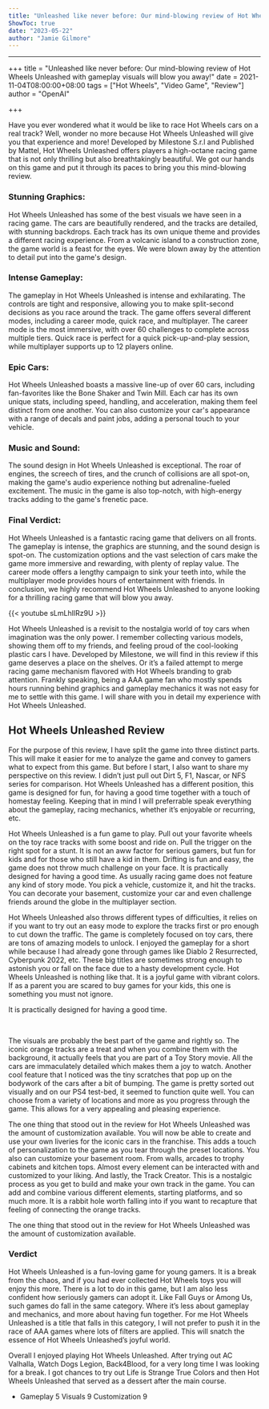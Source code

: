 ```yaml
---
title: "Unleashed like never before: Our mind-blowing review of Hot Wheels Unleashed with gameplay visuals will blow you away!"
ShowToc: true 
date: "2023-05-22"
author: "Jamie Gilmore"
---
```

*****
+++
title = "Unleashed like never before: Our mind-blowing review of Hot Wheels Unleashed with gameplay visuals will blow you away!"
date = 2021-11-04T08:00:00+08:00
tags = ["Hot Wheels", "Video Game", "Review"]
author = "OpenAI"

+++

Have you ever wondered what it would be like to race Hot Wheels cars on a real track? Well, wonder no more because Hot Wheels Unleashed will give you that experience and more! Developed by Milestone S.r.l and Published by Mattel, Hot Wheels Unleashed offers players a high-octane racing game that is not only thrilling but also breathtakingly beautiful. We got our hands on this game and put it through its paces to bring you this mind-blowing review.

### Stunning Graphics:

Hot Wheels Unleashed has some of the best visuals we have seen in a racing game. The cars are beautifully rendered, and the tracks are detailed, with stunning backdrops. Each track has its own unique theme and provides a different racing experience. From a volcanic island to a construction zone, the game world is a feast for the eyes. We were blown away by the attention to detail put into the game's design.

### Intense Gameplay:

The gameplay in Hot Wheels Unleashed is intense and exhilarating. The controls are tight and responsive, allowing you to make split-second decisions as you race around the track. The game offers several different modes, including a career mode, quick race, and multiplayer. The career mode is the most immersive, with over 60 challenges to complete across multiple tiers. Quick race is perfect for a quick pick-up-and-play session, while multiplayer supports up to 12 players online.

### Epic Cars:

Hot Wheels Unleashed boasts a massive line-up of over 60 cars, including fan-favorites like the Bone Shaker and Twin Mill. Each car has its own unique stats, including speed, handling, and acceleration, making them feel distinct from one another. You can also customize your car's appearance with a range of decals and paint jobs, adding a personal touch to your vehicle.

### Music and Sound:

The sound design in Hot Wheels Unleashed is exceptional. The roar of engines, the screech of tires, and the crunch of collisions are all spot-on, making the game's audio experience nothing but adrenaline-fueled excitement. The music in the game is also top-notch, with high-energy tracks adding to the game's frenetic pace.

### Final Verdict:

Hot Wheels Unleashed is a fantastic racing game that delivers on all fronts. The gameplay is intense, the graphics are stunning, and the sound design is spot-on. The customization options and the vast selection of cars make the game more immersive and rewarding, with plenty of replay value. The career mode offers a lengthy campaign to sink your teeth into, while the multiplayer mode provides hours of entertainment with friends. In conclusion, we highly recommend Hot Wheels Unleashed to anyone looking for a thrilling racing game that will blow you away.

{{< youtube sLmLhlIRz9U >}} 



Hot Wheels Unleashed is a revisit to the nostalgia world of toy cars when imagination was the only power. I remember collecting various models, showing them off to my friends, and feeling proud of the cool-looking plastic cars I have. Developed by Milestone, we will find in this review if this game deserves a place on the shelves. Or it’s a failed attempt to merge racing game mechanism flavored with Hot Wheels branding to grab attention. Frankly speaking, being a AAA game fan who mostly spends hours running behind graphics and gameplay mechanics it was not easy for me to settle with this game. I will share with you in detail my experience with Hot Wheels Unleashed.
 
## Hot Wheels Unleashed Review
 
For the purpose of this review, I have split the game into three distinct parts. This will make it easier for me to analyze the game and convey to gamers what to expect from this game. But before I start, I also want to share my perspective on this review. I didn’t just pull out Dirt 5, F1, Nascar, or NFS series for comparison. Hot Wheels Unleashed has a different position, this game is designed for fun, for having a good time together with a touch of homestay feeling. Keeping that in mind I will preferrable speak everything about the gameplay, racing mechanics, whether it’s enjoyable or recurring, etc.
 

 
Hot Wheels Unleashed is a fun game to play. Pull out your favorite wheels on the toy race tracks with some boost and ride on. Pull the trigger on the right spot for a stunt. It is not an aww factor for serious gamers, but fun for kids and for those who still have a kid in them. Drifting is fun and easy, the game does not throw much challenge on your face. It is practically designed for having a good time. As usually racing game does not feature any kind of story mode. You pick a vehicle, customize it, and hit the tracks. You can decorate your basement, customize your car and even challenge friends around the globe in the multiplayer section.
 
Hot Wheels Unleashed also throws different types of difficulties, it relies on if you want to try out an easy mode to explore the tracks first or pro enough to cut down the traffic. The game is completely focused on toy cars, there are tons of amazing models to unlock. I enjoyed the gameplay for a short while because I had already gone through games like Diablo 2 Resurrected, Cyberpunk 2022, etc. These big titles are sometimes strong enough to astonish you or fall on the face due to a hasty development cycle. Hot Wheels Unleashed is nothing like that. It is a joyful game with vibrant colors. If as a parent you are scared to buy games for your kids, this one is something you must not ignore.
 
It is practically designed for having a good time.
 
 
 
The visuals are probably the best part of the game and rightly so. The iconic orange tracks are a treat and when you combine them with the background, it actually feels that you are part of a Toy Story movie. All the cars are immaculately detailed which makes them a joy to watch. Another cool feature that I noticed was the tiny scratches that pop up on the bodywork of the cars after a bit of bumping. The game is pretty sorted out visually and on our PS4 test-bed, it seemed to function quite well. You can choose from a variety of locations and more as you progress through the game. This allows for a very appealing and pleasing experience.
 
The one thing that stood out in the review for Hot Wheels Unleashed was the amount of customization available. You will now be able to create and use your own liveries for the iconic cars in the franchise. This adds a touch of personalization to the game as you tear through the preset locations. You also can customize your basement room. From walls, arcades to trophy cabinets and kitchen tops. Almost every element can be interacted with and customized to your liking. And lastly, the Track Creator. This is a nostalgic process as you get to build and make your own track in the game. You can add and combine various different elements, starting platforms, and so much more. It is a rabbit hole worth falling into if you want to recapture that feeling of connecting the orange tracks.
 
The one thing that stood out in the review for Hot Wheels Unleashed was the amount of customization available.
 
### Verdict
 
Hot Wheels Unleashed is a fun-loving game for young gamers. It is a break from the chaos, and if you had ever collected Hot Wheels toys you will enjoy this more. There is a lot to do in this game, but I am also less confident how seriously gamers can adopt it. Like Fall Guys or Among Us, such games do fall in the same category. Where it’s less about gameplay and mechanics, and more about having fun together. For me Hot Wheels Unleashed is a title that falls in this category, I will not prefer to push it in the race of AAA games where lots of filters are applied. This will snatch the essence of Hot Wheels Unleashed’s joyful world.
 
Overall I enjoyed playing Hot Wheels Unleashed. After trying out AC Valhalla, Watch Dogs Legion, Back4Blood, for a very long time I was looking for a break. I got chances to try out Life is Strange True Colors and then Hot Wheels Unleashed that served as a dessert after the main course.
 
- Gameplay 5      Visuals 9      Customization 9





